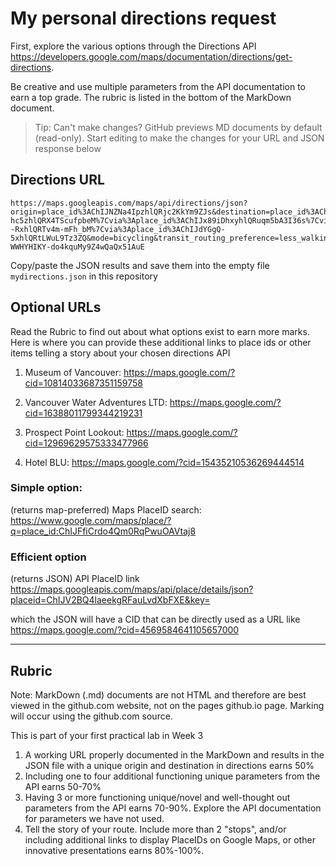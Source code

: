 # My personal directions request

First, explore the various options through the Directions API https://developers.google.com/maps/documentation/directions/get-directions. 

Be creative and use multiple parameters from the API documentation to earn a top grade. The rubric is listed in the bottom of the MarkDown document. 

> Tip: Can't make changes? GitHub previews MD documents by default (read-only). Start editing to make the changes for your URL and JSON response below

## Directions URL

```
https://maps.googleapis.com/maps/api/directions/json?origin=place_id%3AChIJNZNa4IpzhlQRjc2KkYm9ZJs&destination=place_id%3AChIJhSw0yn1xhlQRovW0FzTiNNY&waypoints=place_id%3AChIJHZSzNzNyhlQRzmus61cqE5Y%7Cplace_id%3AChIJs6v-hc5zhlQRX4TScufpbeM%7Cvia%3Aplace_id%3AChIJx89iDhxyhlQRuqm5bA3I36s%7Cvia%3Aplace_id%3AChIJT7nx--RxhlQRTv4m-mFh_bM%7Cvia%3Aplace_id%3AChIJdYGgQ-5xhlQRtLWuL9Tz3ZQ&mode=bicycling&transit_routing_preference=less_walking&avoid=highways&key=AIzaSyCM-WWHYHIKY-do4kquMy9Z4wQaQx51AuE
```

Copy/paste the JSON results and save them into the empty file ```mydirections.json``` in this repository

## Optional URLs

Read the Rubric to find out about what options exist to earn more marks. Here is where you can provide these additional links to place ids or other items telling a story about your chosen directions API

1. Museum of Vancouver: https://maps.google.com/?cid=10814033687351159758

2. Vancouver Water Adventures LTD: https://maps.google.com/?cid=16388011799344219231

3. Prospect Point Lookout: https://maps.google.com/?cid=12969629575333477966

4. Hotel BLU: https://maps.google.com/?cid=15435210536269444514

### Simple option:

(returns map-preferred) Maps PlaceID search: https://www.google.com/maps/place/?q=place_id:ChIJFfiCrdo4Qm0RqPwuOAVtaj8
### Efficient option

(returns JSON) API PlaceID link https://maps.googleapis.com/maps/api/place/details/json?placeid=ChIJV2BQ4laeekgRFauLvdXbFXE&key=<INSERTKEY>

  which the JSON will have a CID that can be directly used as a URL like https://maps.google.com/?cid=4569584641105657000


____
## Rubric

Note: MarkDown (.md) documents are not HTML and therefore are best viewed in the github.com website, not on the pages github.io page. Marking will occur using the github.com source. 

This is part of your first practical lab in Week 3 

1. A working URL properly documented in the MarkDown and results in the JSON file with a unique origin and destination in directions earns 50%
2. Including one to four additional functioning unique parameters from the API earns 50-70%
3. Having 3 or more functioning unique/novel and well-thought out parameters from the API earns 70-90%. Explore the API documentation for parameters we have not used.
4. Tell the story of your route. Include more than 2 "stops", and/or including additional links to display PlaceIDs on Google Maps, or other innovative presentations earns 80%-100%. 
